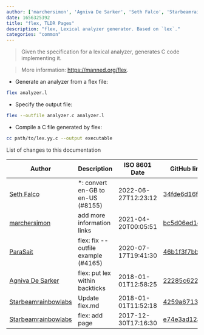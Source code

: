 ```yaml
---
author: ['marchersimon', 'Agniva De Sarker', 'Seth Falco', 'Starbeamrainbowlabs', 'ParaSait']
date: 1656325392
title: "flex, TLDR Pages"
description: "flex, Lexical analyzer generator. Based on `lex`."
categories: "common"
---
```

> Given the specification for a lexical analyzer, generates C code implementing it.

> More information: <https://manned.org/flex>.

- Generate an analyzer from a flex file:

```bash
flex analyzer.l
```

- Specify the output file:

```bash
flex --outfile analyzer.c analyzer.l
```

- Compile a C file generated by flex:

```bash
cc path/to/lex.yy.c --output executable
```
List of changes to this documentation


Author | Description | ISO 8601 Date | GitHub link
------|-----|-----|-----
[Seth Falco](mailto:seth@falco.fun) | *: convert en-GB to en-US (#8155) | 2022-06-27T12:23:12 | [34fde6d16fbc](https://github.com/tldr-pages/tldr/commit/34fde6d16fbc0a3c45fff5903f0fc2597547b1bb)
[marchersimon](mailto:marchersimon@zohomail.eu) | add more information links | 2021-04-20T00:05:51 | [bc5d06ed1e1e](https://github.com/tldr-pages/tldr/commit/bc5d06ed1e1e112cfb368a38ae5918ef124cdc22)
[ParaSait](mailto:parasait.mpsf@gmail.com) | flex: fix --outfile example (#4165) | 2020-07-17T19:41:30 | [46b1f3f7bb4b](https://github.com/tldr-pages/tldr/commit/46b1f3f7bb4b4fabaa24a22c174406ea0d8deb93)
[Agniva De Sarker](mailto:agnivade@yahoo.co.in) | flex: put lex within backticks | 2018-01-01T12:58:25 | [22285c622485](https://github.com/tldr-pages/tldr/commit/22285c622485a9a9afe3ad70d6236687569f1e92)
[Starbeamrainbowlabs](mailto:sbrl@starbeamrainbowlabs.com) | Update flex.md | 2018-01-01T11:52:18 | [4259a67135a8](https://github.com/tldr-pages/tldr/commit/4259a67135a8f6443e0fcef576f8d0121a23bde1)
[Starbeamrainbowlabs](mailto:sbrl@starbeamrainbowlabs.com) | flex: add page | 2017-12-30T17:16:30 | [e74e3ad12a9f](https://github.com/tldr-pages/tldr/commit/e74e3ad12a9fb787441a67330261a102e6319e1c)

